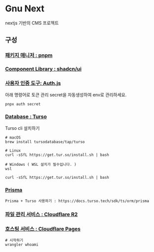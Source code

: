 # Gnu Next

nextjs 기반의 CMS 프로젝트

## 구성

### [패키지 매니저 : pnpm](https://pnpm.io/ko/)

### [Component Library : shadcn/ui](https://ui.shadcn.com/)

### [사용자 인증 도구: Auth.js](https://authjs.dev/)

아래 명령어로 토큰 관리 secret을 자동생성하여 env로 관리하세요.

```
pnpx auth secret
```

### [Database : Turso](https://docs.turso.tech/introduction)

Turso cli 설치하기

```
# macOS
brew install tursodatabase/tap/turso

# Linux
curl -sSfL https://get.tur.so/install.sh | bash

# Windows ( WSL 설치가 필수입니다. )
wsl

curl -sSfL https://get.tur.so/install.sh | bash
```

### [Prisma](https://www.prisma.io/)

```
Prisma + Turso 사용하기 : https://docs.turso.tech/sdk/ts/orm/prisma
```

### [파일 관리 서비스 : Cloudflare R2](https://www.cloudflare.com/ko-kr/developer-platform/r2/)

### [호스팅 서비스 : Cloudflare Pages](https://pages.cloudflare.com/)

```
# 시작하기
wrangler whoami
```
